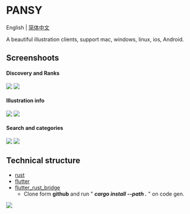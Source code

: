PANSY
======
English | [简体中文](README-zh.md)

A beautiful illustration clients, support mac, windows, linux, ios, Android.

## Screenshoots

#### Discovery and Ranks

![](images/discovery.png)
![](images/rank.png)

#### Illustration info

![](images/info_screen.png)
![](images/info_screen2.png)

#### Search and categories

![](images/search.png)
![](images/search_screen.png)

## Technical structure

- [rust](https://github.com/rust-lang/rust)
- [flutter](https://github.com/flutter/flutter)
- [flutter_rust_bridge](https://github.com/fzyzcjy/flutter_rust_bridge) 
  - Clone form **github** and run " ***cargo install --path .*** " on code gen.

![](https://raw.githubusercontent.com/fzyzcjy/flutter_rust_bridge/master/book/logo.png)

